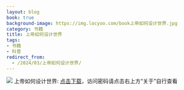 ```yaml
---
layout: blog
book: true
background-image: https://img.locyoo.com/book上帝如何设计世界.jpg
category: 书籍
title: 上帝如何设计世界
tags:
- 书籍
- 科普
redirect_from:
  - /2024/03/上帝如何设计世界/
---
```

![](https://img.locyoo.com/book上帝如何设计世界.jpg)
上帝如何设计世界: <a name = "ref1" href="https://url18.ctfile.com/f/50983618-1268598619-55ec00?p=3619">点击下载</a>，访问密码请点击右上方“关于”自行查看